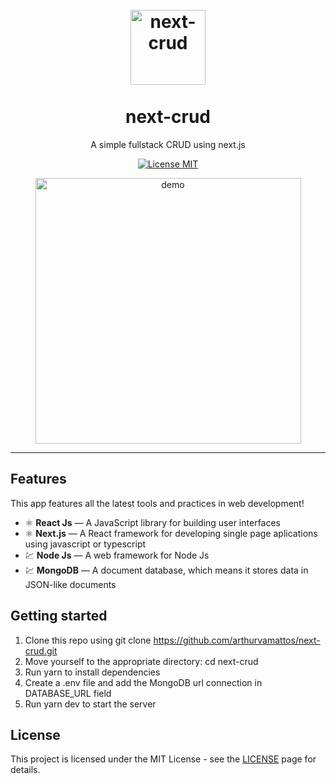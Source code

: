 
<h1 align="center">
<br>
  <img src="https://user-images.githubusercontent.com/23246257/114189767-8e43b980-9918-11eb-8e3d-f925b2a72032.png" alt="next-crud" width="120">
<br>
<br>
next-crud
</h1>

<p align="center">A simple fullstack CRUD using next.js</p>

<p align="center">
  <a href="https://opensource.org/licenses/MIT">
    <img src="https://img.shields.io/badge/License-MIT-blue.svg" alt="License MIT">
  </a>
</p>

<div align="center">
  <img src="https://user-images.githubusercontent.com/23246257/114190373-3c4f6380-9919-11eb-8e78-0350c2302d6b.gif" alt="demo" height="425">
</div>

<hr />

## Features
This app features all the latest tools and practices in web development!

- ⚛️ **React Js** — A JavaScript library for building user interfaces
- ⚛️ **Next.js** — A React framework for developing single page aplications using javascript or typescript
- 💹 **Node Js** — A web framework for Node Js
- 💹 **MongoDB** — A document database, which means it stores data in JSON-like documents


## Getting started

1. Clone this repo using git clone https://github.com/arthurvamattos/next-crud.git
2. Move yourself to the appropriate directory: cd next-crud
3. Run yarn to install dependencies
4. Create a .env file and add the MongoDB url connection in DATABASE_URL field
5. Run yarn dev to start the server

## License

This project is licensed under the MIT License - see the [LICENSE](https://opensource.org/licenses/MIT) page for details.
